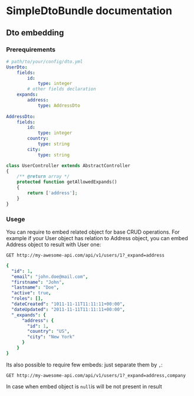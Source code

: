 # SimpleDtoBundle documentation
## Dto embedding

### Prerequirements
```yml
# path/to/your/config/dto.yml
UserDto:
    fields:
        id: 
            type: integer
        # other fields declaration
    expands:
        address:
            type: AddressDto
      
AddressDto:
    fields:
        id:
            type: integer
        country:
            type: string
        city:
            type: string
```

```php
class UserController extends AbstractController
{
    /** @return array */
    protected function getAllowedExpands()
    {
        return ['address'];
    }
}

```

### Usege
You can require to embed related object for base CRUD operations. For example if your User object has relation to Address object, you can embed Address object to result with User one:
```
GET http://my-awesome-api.com/api/v1/users/1?_expand=address
```

```yaml
{
  "id": 1,
  "email": "john.doe@mail.com",
  "firstname": "John",
  "lastname": "Doe",
  "active": true,
  "roles": [],
  "dateCreated": "1011-11-11T11:11:11+00:00",
  "dateUpdated": "2011-11-11T11:11:11+00:00",
  "_expands": {
      "address": {
        "id": 1,
        "country": "US",
        "city": "New York"
      }
    }
}
```
Its also possible to require few embeds: just separate them by ```,```:
```
GET http://my-awesome-api.com/api/v1/users/1?_expand=address,company
```
In case when embed object is ```null```is will be not present in result
